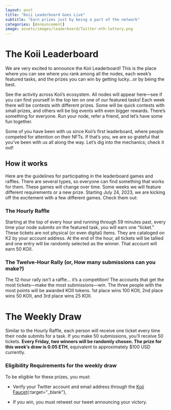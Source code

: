 ```yaml
---
layout: post
title: "Koii Leaderboard Goes Live"
subtitle: "Earn prizes just by being a part of the network"
categories: [Announcement]
image: assets/images/leaderboard/Twitter-eth-lottery.png
---
```


# The Koii Leaderboard

We are very excited to announce the Koii Leaderboard! This is the place where you can see where you rank among all the nodes, each week’s featured tasks, and the prizes you can win by getting lucky…or by being the best.

See the activity across Koii’s ecosystem. All nodes will appear here—see if you can find yourself in the top ten on one of our featured tasks! Each week there will be contests with different prizes. Some will be quick contests with small prizes, and others will be big events with even bigger rewards. There’s something for everyone. Run your node, refer a friend, and let’s have some fun together.

 
Some of you have been with us since Koii’s first leaderboard, where people competed for attention on their NFTs. If that’s you, we are so grateful that you’ve been with us all along the way. Let’s dig into the mechanics; check it out!

  

## How it works

Here are the guidelines for participating in the leaderboard games and raffles. There are several types, so everyone can find something that works for them. These games will change over time. Some weeks we will feature different requirements or a new prize. Starting July 24, 2023, we are kicking off the excitement with a few different games. Check them out:

### The Hourly Raffle

Starting at the top of every hour and running through 59 minutes past, every time your node submits on the featured task, you will earn one “ticket.” These tickets are not physical (or even digital) items. They are cataloged on K2 by your account address. At the end of the hour, all tickets will be tallied and one entry will be randomly selected as the winner. That account will earn 50 KOII.

### The Twelve-Hour Rally (or, How many submissions can you make?)

The 12-hour rally isn’t a raffle… it’s a competition! The accounts that get the most tickets—make the most submissions—win. The three people with the most points will be awarded KOII tokens. 1st place wins 100 KOII, 2nd place wins 50 KOII, and 3rd place wins 25 KOII.

  

# The Weekly Draw

Similar to the Hourly Raffle, each person will receive one ticket every time their node submits for a task. If you make 50 submissions, you’ll receive 50 tickets. **Every Friday, two winners will be randomly chosen. The prize for this week’s draw is  0.05 ETH**, equivalent to approximately $100 USD currently.

### Eligibility Requirements for the weekly draw

To be eligible for these prizes, you must:
    
-   Verify your Twitter account and email address through the [Koii Faucet](https://faucet.koii.network/){:target="\_blank"},
    
-   If you win, you must retweet our tweet announcing your victory.